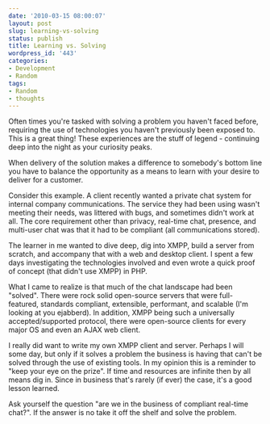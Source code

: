 ```yaml
---
date: '2010-03-15 08:00:07'
layout: post
slug: learning-vs-solving
status: publish
title: Learning vs. Solving
wordpress_id: '443'
categories:
- Development
- Random
tags:
- Random
- thoughts
---
```


Often times you're tasked with solving a problem you haven't faced before, requiring the use of technologies you haven't previously been exposed to.  This is a great thing!  These experiences are the stuff of legend - continuing deep into the night as your curiosity peaks.

When delivery of the solution makes a difference to somebody's bottom line you have to balance the opportunity as a means to learn with your desire to deliver for a customer.

Consider this example.  A client recently wanted a private chat system for internal company communications.  The service they had been using wasn't meeting their needs, was littered with bugs, and sometimes didn't work at all.  The core requirement other than privacy, real-time chat, presence, and multi-user chat was that it had to be compliant (all communications stored).  

The learner in me wanted to dive deep, dig into XMPP, build a server from scratch, and accompany that with a web and desktop client.  I spent a few days investigating the technologies involved and even wrote a quick proof of concept (that didn't use XMPP) in PHP.

What I came to realize is that much of the chat landscape had been "solved".  There were rock solid open-source servers that were full-featured, standards compliant, extensible, performant, and scalable (I'm looking at you ejabberd).  In addition, XMPP being such a universally accepted/supported protocol, there were open-source clients for every major OS and even an AJAX web client.

I really did want to write my own XMPP client and server.  Perhaps I will some day, but only if it solves a problem the business is having that can't be solved through the use of existing tools.  In my opinion this is a reminder to "keep your eye on the prize".  If time and resources are infinite then by all means dig in.  Since in business that's rarely (if ever) the case, it's a good lesson learned.

Ask yourself the question "are we in the business of compliant real-time chat?".  If the answer is no take it off the shelf and solve the problem.
